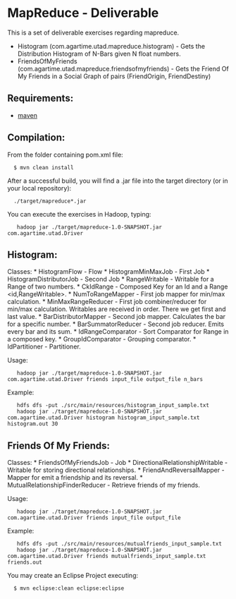 MapReduce - Deliverable
=======================

This is a set of deliverable exercises regarding mapreduce.

* Histogram (com.agartime.utad.mapreduce.histogram) - Gets the Distribution Histogram of N-Bars given N float numbers.
* FriendsOfMyFriends (com.agartime.utad.mapreduce.friendsofmyfriends) - Gets the Friend Of My Friends in a Social Graph of pairs (FriendOrigin, FriendDestiny)

Requirements:
-------------
* [maven](http://maven.apache.org)

Compilation:
------------

From the folder containing pom.xml file:

      $ mvn clean install

After a successful build, you will find a .jar file into the target directory (or in your local repository):

      ./target/mapreduce*.jar

You can execute the exercises in Hadoop, typing:

       hadoop jar ./target/mapreduce-1.0-SNAPSHOT.jar com.agartime.utad.Driver

Histogram: 
---------- 

   Classes:
        * HistogramFlow - Flow
        * HistogramMinMaxJob - First Job
        * HistogramDistributorJob - Second Job
        * RangeWritable - Writable for a Range of two numbers.
        * CkIdRange - Composed Key for an Id and a Range <id,RangeWritable>.
        * NumToRangeMapper - First job mapper for min/max calculation. 
        * MinMaxRangeReducer - First job combiner/reducer for min/max calculation. Writables are received in order. There we get first and last value.
	* BarDistributorMapper - Second job mapper. Calculates the bar for a specific number.
        * BarSummatorReducer - Second job reducer. Emits every bar and its sum.
        * IdRangeComparator - Sort Comparator for Range in a composed key.
        * GroupIdComparator - Grouping comparator.
        * IdPartitioner - Partitioner.

   Usage: 

       hadoop jar ./target/mapreduce-1.0-SNAPSHOT.jar com.agartime.utad.Driver friends input_file output_file n_bars

   Example:

       hdfs dfs -put ./src/main/resources/histogram_input_sample.txt                               
       hadoop jar ./target/mapreduce-1.0-SNAPSHOT.jar com.agartime.utad.Driver histogram histogram_input_sample.txt histogram.out 30


Friends Of My Friends:
----------------------
   
   Classes:
       * FriendsOfMyFriendsJob - Job
       * DirectionalRelationshipWritable - Writable for storing directional relationships.
       * FriendAndReversalMapper - Mapper for emit a friendship and its reversal.
       * MutualRelationshipFinderReducer - Retrieve friends of my friends.

   Usage:

       hadoop jar ./target/mapreduce-1.0-SNAPSHOT.jar com.agartime.utad.Driver friends input_file output_file

   Example:

       hdfs dfs -put ./src/main/resources/mutualfriends_input_sample.txt 
       hadoop jar ./target/mapreduce-1.0-SNAPSHOT.jar com.agartime.utad.Driver friends mutualfriends_input_sample.txt friends.out

You may create an Eclipse Project executing:

      $ mvn eclipse:clean eclipse:eclipse

